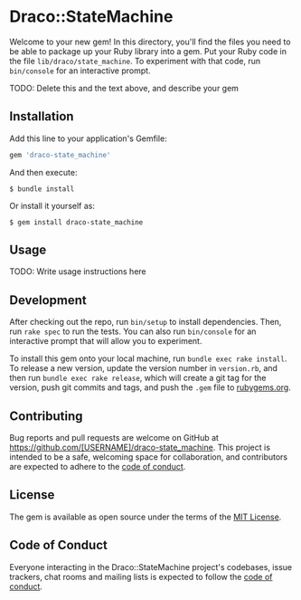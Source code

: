 # Draco::StateMachine

Welcome to your new gem! In this directory, you'll find the files you need to be able to package up your Ruby library into a gem. Put your Ruby code in the file `lib/draco/state_machine`. To experiment with that code, run `bin/console` for an interactive prompt.

TODO: Delete this and the text above, and describe your gem

## Installation

Add this line to your application's Gemfile:

```ruby
gem 'draco-state_machine'
```

And then execute:

    $ bundle install

Or install it yourself as:

    $ gem install draco-state_machine

## Usage

TODO: Write usage instructions here

## Development

After checking out the repo, run `bin/setup` to install dependencies. Then, run `rake spec` to run the tests. You can also run `bin/console` for an interactive prompt that will allow you to experiment.

To install this gem onto your local machine, run `bundle exec rake install`. To release a new version, update the version number in `version.rb`, and then run `bundle exec rake release`, which will create a git tag for the version, push git commits and tags, and push the `.gem` file to [rubygems.org](https://rubygems.org).

## Contributing

Bug reports and pull requests are welcome on GitHub at https://github.com/[USERNAME]/draco-state_machine. This project is intended to be a safe, welcoming space for collaboration, and contributors are expected to adhere to the [code of conduct](https://github.com/[USERNAME]/draco-state_machine/blob/master/CODE_OF_CONDUCT.md).


## License

The gem is available as open source under the terms of the [MIT License](https://opensource.org/licenses/MIT).

## Code of Conduct

Everyone interacting in the Draco::StateMachine project's codebases, issue trackers, chat rooms and mailing lists is expected to follow the [code of conduct](https://github.com/[USERNAME]/draco-state_machine/blob/master/CODE_OF_CONDUCT.md).
